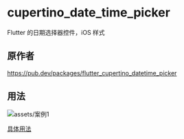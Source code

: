 # cupertino_date_time_picker
Flutter 的日期选择器控件，iOS 样式

## 原作者
https://pub.dev/packages/flutter_cupertino_datetime_picker

## 用法

![assets/案例1](案例)

[具体用法](https://github.com/ykrank/flutter_cupertino_datetime_picker/blob/master/README_zh-cn.md)